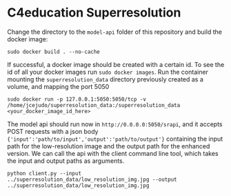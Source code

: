 # C4education Superresolution

Change the directory to the `model-api` folder of this repository and build the docker image:

`sudo docker build . --no-cache`

If successful, a docker image should be created with a certain id. To see the id of all your docker images run `sudo docker images`. Run the container mounting the `superresolution_data` directory previously created as a volume, and mapping the port 5050

`sudo docker run -p 127.0.0.1:5050:5050/tcp -v /home/jcejudo/superresolution_data:/superresolution_data <your_docker_image_id_here>`

The model api should run now in `http://0.0.0.0:5050/srapi`, and it accepts POST requests with a json body `{'input':'path/to/input','output':'path/to/output'}` containing the input path for the low-resolution image and the output path for the enhanced version. We can call the api with the client command line tool, which takes the input and output paths as arguments. 

`python client.py --input ../superresolution_data/low_resolution_img.jpg --output ../superresolution_data/low_resolution_img.jpg` 
